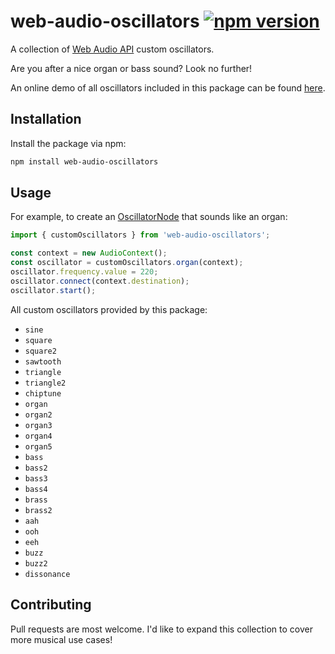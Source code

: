 # web-audio-oscillators [![npm version](https://img.shields.io/npm/v/web-audio-oscillators.svg?style=flat-square)](https://www.npmjs.com/package/web-audio-oscillators)

A collection of [Web Audio API](https://developer.mozilla.org/en-US/docs/Web/API/Web_Audio_API) custom oscillators.

Are you after a nice organ or bass sound? Look no further!

An online demo of all oscillators included in this package can be found [here](https://oscillator.js.org).

## Installation

Install the package via npm:

```sh
npm install web-audio-oscillators
```

## Usage

For example, to create an [OscillatorNode](https://developer.mozilla.org/en-US/docs/Web/API/OscillatorNode) that sounds like an organ:

```js
import { customOscillators } from 'web-audio-oscillators';

const context = new AudioContext();
const oscillator = customOscillators.organ(context);
oscillator.frequency.value = 220;
oscillator.connect(context.destination);
oscillator.start();
```

All custom oscillators provided by this package:

- `sine`
- `square`
- `square2`
- `sawtooth`
- `triangle`
- `triangle2`
- `chiptune`
- `organ`
- `organ2`
- `organ3`
- `organ4`
- `organ5`
- `bass`
- `bass2`
- `bass3`
- `bass4`
- `brass`
- `brass2`
- `aah`
- `ooh`
- `eeh`
- `buzz`
- `buzz2`
- `dissonance`

## Contributing

Pull requests are most welcome. I'd like to expand this collection to cover more musical use cases!
